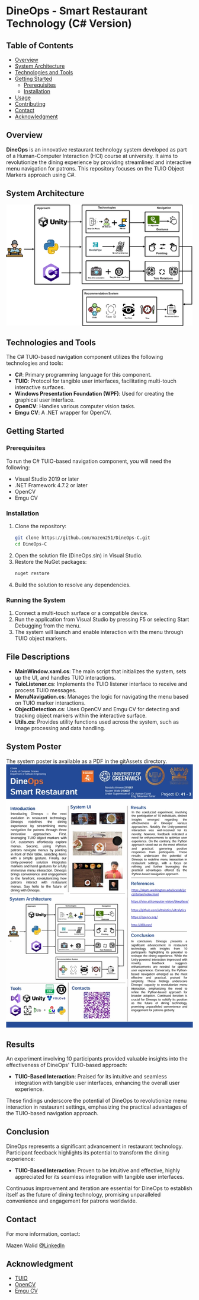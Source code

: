 
# DineOps - Smart Restaurant Technology (C# Version)

## Table of Contents
- [Overview](#overview)
- [System Architecture](#system-architecture)
- [Technologies and Tools](#technologies-and-tools)
- [Getting Started](#getting-started)
  - [Prerequisites](#prerequisites)
  - [Installation](#installation)
- [Usage](#usage)
- [Contributing](#contributing)
- [Contact](#contact)
- [Acknowledgment](#acknowledgment)

## Overview

**DineOps** is an innovative restaurant technology system developed as part of a Human-Computer Interaction (HCI) course at university. It aims to revolutionize the dining experience by providing streamlined and interactive menu navigation for patrons. This repository focuses on the TUIO Object Markers approach using C#.


## System Architecture

![System UI](gitAssets/DineOps.png)

## Technologies and Tools

The C# TUIO-based navigation component utilizes the following technologies and tools:

- **C#**: Primary programming language for this component.
- **TUIO**: Protocol for tangible user interfaces, facilitating multi-touch interactive surfaces.
- **Windows Presentation Foundation (WPF)**: Used for creating the graphical user interface.
- **OpenCV**: Handles various computer vision tasks.
- **Emgu CV**: A .NET wrapper for OpenCV.

## Getting Started

### Prerequisites

To run the C# TUIO-based navigation component, you will need the following:

- Visual Studio 2019 or later
- .NET Framework 4.7.2 or later
- OpenCV
- Emgu CV

### Installation

1. Clone the repository:
   ```bash
   git clone https://github.com/mazen251/DineOps-C.git
   cd DineOps-C
   ```
2. Open the solution file (DineOps.sln) in Visual Studio.
3. Restore the NuGet packages:
   ```bash
   nuget restore
   ```
4. Build the solution to resolve any dependencies.

### Running the System

1. Connect a multi-touch surface or a compatible device.
2. Run the application from Visual Studio by pressing F5 or selecting Start Debugging from the menu.
3. The system will launch and enable interaction with the menu through TUIO object markers.

## File Descriptions

- **MainWindow.xaml.cs**: The main script that initializes the system, sets up the UI, and handles TUIO interactions.
- **TuioListener.cs**: Implements the TUIO listener interface to receive and process TUIO messages.
- **MenuNavigation.cs**: Manages the logic for navigating the menu based on TUIO marker interactions.
- **ObjectDetection.cs**: Uses OpenCV and Emgu CV for detecting and tracking object markers within the interactive surface.
- **Utils.cs**: Provides utility functions used across the system, such as image processing and data handling.

## System Poster

The system poster is available as a PDF in the gitAssets directory.
![poster](gitAssets/poster.png)

## Results

An experiment involving 10 participants provided valuable insights into the effectiveness of DineOps' TUIO-based approach:

- **TUIO-Based Interaction**: Praised for its intuitive and seamless integration with tangible user interfaces, enhancing the overall user experience.

These findings underscore the potential of DineOps to revolutionize menu interaction in restaurant settings, emphasizing the practical advantages of the TUIO-based navigation approach.

## Conclusion

DineOps represents a significant advancement in restaurant technology. Participant feedback highlights its potential to transform the dining experience:

- **TUIO-Based Interaction**: Proven to be intuitive and effective, highly appreciated for its seamless integration with tangible user interfaces.

Continuous improvement and iteration are essential for DineOps to establish itself as the future of dining technology, promising unparalleled convenience and engagement for patrons worldwide.


## Contact

For more information, contact:

Mazen Walid [@LinkedIn](https://www.linkedin.com/in/mazen-walid-225582208/)


## Acknowledgment

- [TUIO](http://www.tuio.org/)
- [OpenCV](https://opencv.org/)
- [Emgu CV](http://www.emgu.com/wiki/index.php/Main_Page)



